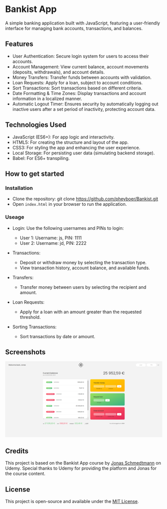 # Bankist App
  A simple banking application built with JavaScript, featuring a user-friendly interface for managing bank accounts, transactions, and balances.

## Features
- User Authentication: Secure login system for users to access their accounts.
- Account Management: View current balance, account movements (deposits, withdrawals), and account details.
- Money Transfers: Transfer funds between accounts with validation.
- Loan Requests: Apply for a loan, subject to account conditions.
- Sort Transactions: Sort transactions based on different criteria.
- Date Formatting & Time Zones: Display transactions and account information in a localized manner.
- Automatic Logout Timer: Ensures security by automatically logging out inactive users after a set period of inactivity, protecting account data.

## Technologies Used
- JavaScript (ES6+): For app logic and interactivity.
- HTML5: For creating the structure and layout of the app.
- CSS3: For styling the app and enhancing the user experience.
- Local Storage: For persisting user data (simulating backend storage).
- Babel: For ES6+ transpiling.

## How to get started

### Installation
- Clone the repository: git clone https://github.com/pheyboer/Bankist.git
- Open ```index.html``` in your browser to run the application.

### Useage
- Login: Use the following usernames and PINs to login:
  - User 1: Username: js, PIN: 1111
  - User 2: Username: jd, PIN: 2222

- Transactions:
  - Deposit or withdraw money by selecting the transaction type.
  - View transaction history, account balance, and available funds.

- Transfers:
  - Transfer money between users by selecting the recipient and amount.

- Loan Requests:
  - Apply for a loan with an amount greater than the requested threshold.

- Sorting Transactions:
  - Sort transactions by date or amount.

## Screenshots
![Home Page](https://github.com/pheyboer/Bankist/blob/main/bankist-app.png)

## Credits
This project is based on the Bankist App course by [Jonas Schmedtmann](https://www.udemy.com/course/the-complete-javascript-course/) on Udemy. Special thanks to Udemy for providing the platform and Jonas for the course content.

## License
This project is open-source and available under the [MIT License](https://opensource.org/licenses/MIT).